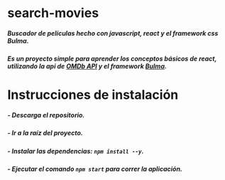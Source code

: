 # search-movies

##### Buscador de películas hecho con javascript, react y el framework css Bulma.

##### Es un proyecto simple para aprender los conceptos básicos de react, utilizando la api de [OMDb API](https://www.omdbapi.com/) y el framework [Bulma](https://bulma.io/).

# Instrucciones de instalación 

##### - Descarga el repositorio.
##### - Ir a la raíz del proyecto.
##### - Instalar las dependencias: ```npm install --y```.
##### - Ejecutar el comando ```npm start``` para correr la aplicación.
